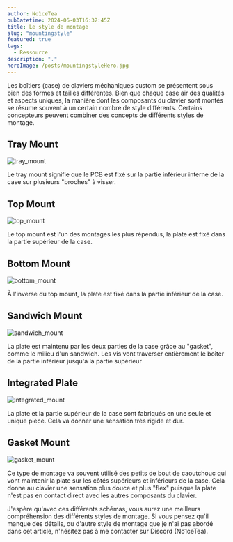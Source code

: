 ```yaml
---
author: No1ceTea
pubDatetime: 2024-06-03T16:32:45Z
title: Le style de montage
slug: "mountingstyle"
featured: true
tags:
  - Ressource
description: "."
heroImage: /posts/mountingstyleHero.jpg
---
```


Les boîtiers (case) de claviers méchaniques custom se présentent sous bien des formes et tailles différentes. Bien que chaque case air des qualités et aspects uniques, la manière dont les composants du clavier sont montés se résume souvent à un certain nombre de style différents. Certains concepteurs peuvent combiner des concepts de différents styles de montage.

## Tray Mount

![tray_mount](/posts/tray_mount.jpg)

Le tray mount signifie que le PCB est fixé sur la partie inférieur interne de la case sur plusieurs "broches" à visser.

## Top Mount

![top_mount](/posts/top_mount.jpg)

Le top mount est l'un des montages les plus répendus, la plate est fixé dans la partie supérieur de la case.

## Bottom Mount

![bottom_mount](/posts/bottom_mount.jpg)

À l'inverse du top mount, la plate est fixé dans la partie inférieur de la case.

## Sandwich Mount

![sandwich_mount](/posts/sandwich_mount.jpg)

La plate est maintenu par les deux parties de la case grâce au "gasket", comme le milieu d'un sandwich. Les vis vont traverser entièrement le boîter de la partie inférieur jusqu'à la partie supérieur 

## Integrated Plate

![integrated_mount](/posts/integrated_mount.jpg)

La plate et la partie supérieur de la case sont fabriqués en une seule et unique pièce. Cela va donner une sensation très rigide et dur.

## Gasket Mount

![gasket_mount](/p**osts/gasket_mount.jpg)

Ce type de montage va souvent utilisé des petits de bout de caoutchouc qui vont maintenir la plate sur les côtés supérieurs et inférieurs de la case. Cela donne au clavier une sensation plus douce et plus "flex" puisque la plate n'est pas en contact direct avec les autres composants du clavier.

J'espère qu'avec ces différents schémas, vous aurez une meilleurs compréhension des différents styles de montage. Si vous pensez qu'il manque des détails, ou d'autre style de montage que je n'ai pas abordé dans cet article, n'hésitez pas à me contacter sur Discord (No1ceTea).
 